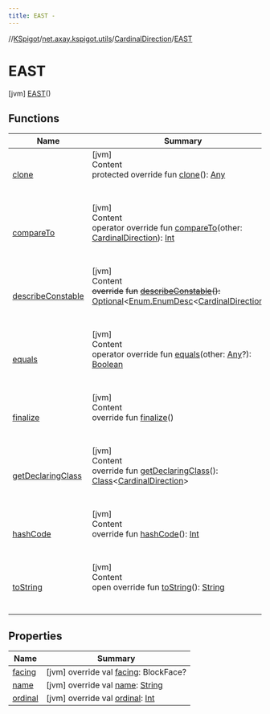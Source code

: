 ```yaml
---
title: EAST -
---
```

//[KSpigot](../../../index.md)/[net.axay.kspigot.utils](../../index.md)/[CardinalDirection](../index.md)/[EAST](index.md)



# EAST  
 [jvm] [EAST](index.md)()  
  
   


## Functions  
  
|  Name|  Summary| 
|---|---|
| [clone](../-w-e-s-t/index.md#kotlin/Enum/clone/#/PointingToDeclaration/)| [jvm]  <br>Content  <br>protected override fun [clone](../-w-e-s-t/index.md#kotlin/Enum/clone/#/PointingToDeclaration/)(): [Any](https://kotlinlang.org/api/latest/jvm/stdlib/kotlin/-any/index.html)  <br><br><br>
| [compareTo](../-w-e-s-t/index.md#kotlin/Enum/compareTo/#net.axay.kspigot.utils.CardinalDirection/PointingToDeclaration/)| [jvm]  <br>Content  <br>operator override fun [compareTo](../-w-e-s-t/index.md#kotlin/Enum/compareTo/#net.axay.kspigot.utils.CardinalDirection/PointingToDeclaration/)(other: [CardinalDirection](../index.md)): [Int](https://kotlinlang.org/api/latest/jvm/stdlib/kotlin/-int/index.html)  <br><br><br>
| [describeConstable](../-w-e-s-t/index.md#kotlin/Enum/describeConstable/#/PointingToDeclaration/)| [jvm]  <br>Content  <br>~~override~~ ~~fun~~ [~~describeConstable~~](../-w-e-s-t/index.md#kotlin/Enum/describeConstable/#/PointingToDeclaration/)~~(~~~~)~~~~:~~ [Optional](https://docs.oracle.com/javase/8/docs/api/java/util/Optional.html)<[Enum.EnumDesc](https://docs.oracle.com/javase/8/docs/api/java/lang/Enum.EnumDesc.html)<[CardinalDirection](../index.md)>>  <br><br><br>
| [equals](../-w-e-s-t/index.md#kotlin/Enum/equals/#kotlin.Any?/PointingToDeclaration/)| [jvm]  <br>Content  <br>operator override fun [equals](../-w-e-s-t/index.md#kotlin/Enum/equals/#kotlin.Any?/PointingToDeclaration/)(other: [Any](https://kotlinlang.org/api/latest/jvm/stdlib/kotlin/-any/index.html)?): [Boolean](https://kotlinlang.org/api/latest/jvm/stdlib/kotlin/-boolean/index.html)  <br><br><br>
| [finalize](../-w-e-s-t/index.md#kotlin/Enum/finalize/#/PointingToDeclaration/)| [jvm]  <br>Content  <br>override fun [finalize](../-w-e-s-t/index.md#kotlin/Enum/finalize/#/PointingToDeclaration/)()  <br><br><br>
| [getDeclaringClass](../-w-e-s-t/index.md#kotlin/Enum/getDeclaringClass/#/PointingToDeclaration/)| [jvm]  <br>Content  <br>override fun [getDeclaringClass](../-w-e-s-t/index.md#kotlin/Enum/getDeclaringClass/#/PointingToDeclaration/)(): [Class](https://docs.oracle.com/javase/8/docs/api/java/lang/Class.html)<[CardinalDirection](../index.md)>  <br><br><br>
| [hashCode](../-w-e-s-t/index.md#kotlin/Enum/hashCode/#/PointingToDeclaration/)| [jvm]  <br>Content  <br>override fun [hashCode](../-w-e-s-t/index.md#kotlin/Enum/hashCode/#/PointingToDeclaration/)(): [Int](https://kotlinlang.org/api/latest/jvm/stdlib/kotlin/-int/index.html)  <br><br><br>
| [toString](../-w-e-s-t/index.md#kotlin/Enum/toString/#/PointingToDeclaration/)| [jvm]  <br>Content  <br>open override fun [toString](../-w-e-s-t/index.md#kotlin/Enum/toString/#/PointingToDeclaration/)(): [String](https://kotlinlang.org/api/latest/jvm/stdlib/kotlin/-string/index.html)  <br><br><br>


## Properties  
  
|  Name|  Summary| 
|---|---|
| [facing](index.md#net.axay.kspigot.utils/CardinalDirection.EAST/facing/#/PointingToDeclaration/)|  [jvm] override val [facing](index.md#net.axay.kspigot.utils/CardinalDirection.EAST/facing/#/PointingToDeclaration/): BlockFace?   <br>
| [name](index.md#net.axay.kspigot.utils/CardinalDirection.EAST/name/#/PointingToDeclaration/)|  [jvm] override val [name](index.md#net.axay.kspigot.utils/CardinalDirection.EAST/name/#/PointingToDeclaration/): [String](https://kotlinlang.org/api/latest/jvm/stdlib/kotlin/-string/index.html)   <br>
| [ordinal](index.md#net.axay.kspigot.utils/CardinalDirection.EAST/ordinal/#/PointingToDeclaration/)|  [jvm] override val [ordinal](index.md#net.axay.kspigot.utils/CardinalDirection.EAST/ordinal/#/PointingToDeclaration/): [Int](https://kotlinlang.org/api/latest/jvm/stdlib/kotlin/-int/index.html)   <br>

